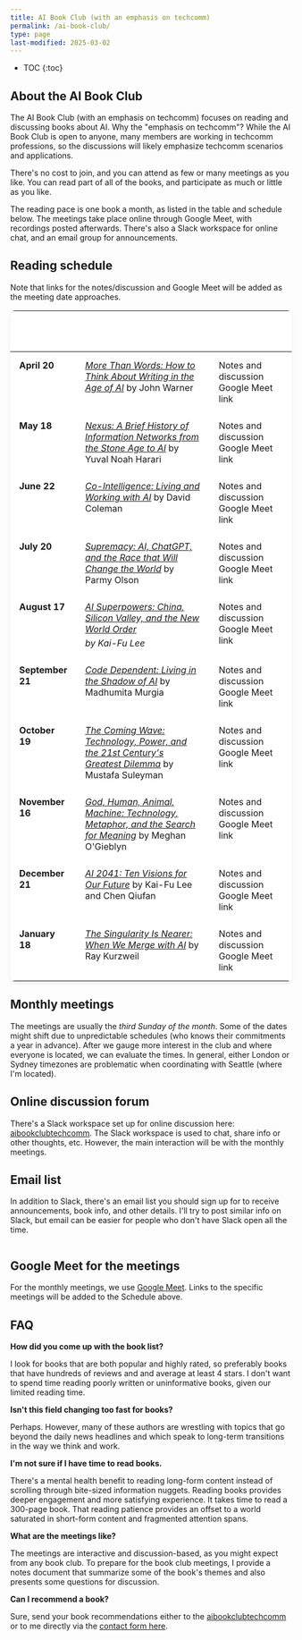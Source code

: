 ```yaml
---
title: AI Book Club (with an emphasis on techcomm)
permalink: /ai-book-club/
type: page
last-modified: 2025-03-02
---
```


* TOC
{:toc}

## About the AI Book Club

The AI Book Club (with an emphasis on techcomm) focuses on reading and discussing books about AI. Why the "emphasis on techcomm"? While the AI Book Club is open to anyone, many members are working in techcomm professions, so the discussions will likely emphasize techcomm scenarios and applications. 

There's no cost to join, and you can attend as few or many meetings as you like. You can read part of all of the books, and participate as much or little as you like. 

The reading pace is one book a month, as listed in the table and schedule below. The meetings take place online through Google Meet, with recordings posted afterwards. There's also a Slack workspace for online chat, and an email group for announcements.

## Reading schedule

Note that links for the notes/discussion and Google Meet will be added as the meeting date approaches.

<table>
   <thead>
      <tr>
         <th style="width: 20%">Meeting date</th>
         <th style="width: 50%">Book</th>
         <th style="width: 30%">Notes</th>
      </tr>
   </thead>
   <tbody>
      <tr>
         <td><b>April 20</b></td>
         <td>
            <a class="noCrossRef" href="https://www.amazon.com/More-Than-Words-Think-Writing/dp/1541605500"><i>More Than Words: How to Think About Writing in the Age of AI</i></a> by John Warner
         </td>
         <td>Notes and discussion<br/>
             Google Meet link</td>
      </tr>
      <tr>
         <td><b>May 18</b></td>
         <td>
            <a class="noCrossRef" href="https://www.amazon.com/Nexus-History-Information-Networks-Stone/dp/0593734224"><i>Nexus: A Brief History of Information Networks from the Stone Age to AI</i></a> by Yuval Noah Harari
         </td>
         <td>Notes and discussion<br/>
             Google Meet link</td>
      </tr>
      <tr>
         <td><b>June 22</b></td>
         <td>
            <a class="noCrossRef" href="https://www.amazon.com/Co-Intelligence-Living-Working-David-Coleman/dp/0262046005"><i>Co-Intelligence: Living and Working with AI</i></a> by David Coleman
         </td>
         <td>Notes and discussion<br/>
             Google Meet link</td>
      </tr>
      <tr>
         <td><b>July 20</b></td>
         <td>
            <a class="noCrossRef" href="https://www.amazon.com/Supremacy-ChatGPT-Race-Change-World/dp/1250337747"><i>Supremacy: AI, ChatGPT, and the Race that Will Change the World</i></a> by Parmy Olson
         </td>
         <td>Notes and discussion<br/>
             Google Meet link</td>
      </tr>
      <tr>
         <td><b>August 17</b></td>
         <td>
            <a class="noCrossRef" href="https://www.amazon.com/AI-Superpowers-China-Silicon-Valley/dp/0358105587"><i>AI Superpowers: China, Silicon Valley, and the New World Order</i></a>
            <span class="author">by Kai-Fu Lee</span>
         </td>
         <td>Notes and discussion<br/>
             Google Meet link</td>
      </tr>
      <tr>
         <td><b>September 21</b></td>
         <td>
            <a class="noCrossRef" href="https://www.amazon.com/Code-Dependent-Living-Shadow-AI/dp/1984825643"><i>Code Dependent: Living in the Shadow of AI</i></a> by Madhumita Murgia
         </td>
         <td>Notes and discussion<br/>
             Google Meet link</td>
      </tr>
      <tr>
         <td><b>October 19</b></td>
         <td>
            <a class="noCrossRef" href="https://www.amazon.com/Coming-Wave-Technology-Centurys-Greatest/dp/0593238650"><i>The Coming Wave: Technology, Power, and the 21st Century's Greatest Dilemma</i></a> by Mustafa Suleyman
         </td>
         <td>Notes and discussion<br/>
             Google Meet link</td>
      </tr>
      <tr>
         <td><b>November 16</b></td>
         <td>
            <a class="noCrossRef" href="https://www.amazon.com/God-Human-Animal-Machine-Technology/dp/0385543823"><i>God, Human, Animal, Machine: Technology, Metaphor, and the Search for Meaning</i></a> by Meghan O'Gieblyn
         </td>
         <td>Notes and discussion<br/>
             Google Meet link</td>
      </tr>
      <tr>
         <td><b>December 21</b></td>
         <td>
            <a class="noCrossRef" href="https://www.amazon.com/AI-2041-Ten-Visions-Future/dp/0593238294"><i>AI 2041: Ten Visions for Our Future</i></a> by Kai-Fu Lee and Chen Qiufan
         </td>
         <td>Notes and discussion<br/>
             Google Meet link</td>
      </tr>
      <tr>
         <td><b>January 18</b></td>
         <td>
            <a class="noCrossRef" href="https://www.amazon.com/Singularity-Nearer-When-Merge/dp/0399562767"><i>The Singularity Is Nearer: When We Merge with AI</i></a> by Ray Kurzweil
         </td>
         <td>Notes and discussion<br/>
             Google Meet link</td>
      </tr>
   </tbody>
</table>

## Monthly meetings

The meetings are usually the *third Sunday of the month*. Some of the dates might shift due to unpredictable schedules (who knows their commitments a year in advance). After we gauge more interest in the club and where everyone is located, we can evaluate the times. In general, either London or Sydney timezones are problematic when coordinating with Seattle (where I'm located).

## Online discussion forum

There's a Slack workspace set up for online discussion here: [aibookclubtechcomm](https://aibookclubtechcomm.slack.com). The Slack workspace is used to chat, share info or other thoughts, etc. However, the main interaction will be with the monthly meetings.

## Email list

In addition to Slack, there's an email list you should sign up for to receive announcements, book info, and other details. I'll try to post similar info on Slack, but email can be easier for people who don't have Slack open all the time.

<iframe data-w-type="embedded" frameborder="0" scrolling="no" marginheight="0" marginwidth="0" src="https://0gj01.mjt.lu/wgt/0gj01/xqnx/form?c=b362b3d3" width="100%" style="height: 0;"></iframe>

<script type="text/javascript" src="https://app.mailjet.com/pas-nc-embedded-v1.js"></script>

## Google Meet for the meetings

For the monthly meetings, we use [Google Meet](https://meet.google.com/). Links to the specific meetings will be added to the Schedule above. 

## FAQ

**How did you come up with the book list?**

I look for books that are both popular and highly rated, so preferably books that have hundreds of reviews and and average at least 4 stars. I don't want to spend time reading poorly written or uninformative books, given our limited reading time. 

**Isn't this field changing too fast for books?**

Perhaps. However, many of these authors are wrestling with topics that go beyond the daily news headlines and which speak to long-term transitions in the way we think and work. 

**I'm not sure if I have time to read books.**

There's a mental health benefit to reading long-form content instead of scrolling through bite-sized information nuggets. Reading books provides deeper engagement and more satisfying experience. It takes time to read a 300-page book. That reading patience provides an offset to a world saturated in short-form content and fragmented attention spans.

**What are the meetings like?**

The meetings are interactive and discussion-based, as you might expect from any book club. To prepare for the book club meetings, I provide a notes document that summarize some of the book's themes and also presents some questions for discussion. 

**Can I recommend a book?**

Sure, send your book recommendations either to the [aibookclubtechcomm](https://aibookclubtechcomm.slack.com) or to me directly via the [contact form here](/contact).

<style>

table {
  width: 100%;
  border-collapse: collapse;
  box-shadow: 0 4px 6px -1px rgba(0, 0, 0, 0.1);
  background-color: white;
  border-radius: 8px;
  overflow: hidden;
}

th {
  background-color: var(--primary-color);
  color: white;
  text-align: left;
  padding: 16px;
  font-weight: 500;
}

td {
  padding: 14px 16px;
  border-bottom: 1px solid var(--border-color);
  vertical-align: top;
}

tr:last-child td {
  border-bottom: none;
}

tr:hover {
  background-color: var(--hover-color);
}

.author {
  color: var(--secondary-color);
  font-style: italic;
  margin-top: 5px;
  display: block;
}

@media (max-width: 768px) {
  table {
    font-size: 14px;
  }
  
  th, td {
    padding: 10px;
  }
}
</style>